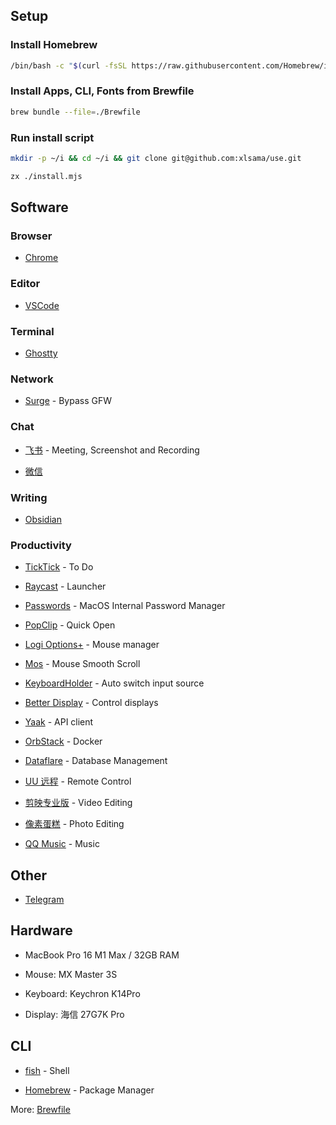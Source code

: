 ## Setup

### Install Homebrew

```bash
/bin/bash -c "$(curl -fsSL https://raw.githubusercontent.com/Homebrew/install/HEAD/install.sh)"
```

### Install Apps, CLI, Fonts from Brewfile

```bash
brew bundle --file=./Brewfile
```

### Run install script

```bash
mkdir -p ~/i && cd ~/i && git clone git@github.com:xlsama/use.git
```

```bash
zx ./install.mjs
```

## Software

### Browser

* [Chrome](https://www.google.com/chrome/)

### Editor

* [VSCode](https://code.visualstudio.com/)

### Terminal

* [Ghostty](https://ghostty.org/)

### Network

* [Surge](https://nssurge.com/) - Bypass GFW

### Chat

* [飞书](https://www.feishu.cn/) - Meeting, Screenshot and Recording

* [微信](https://weixin.qq.com/)

### Writing

* [Obsidian](https://obsidian.md/)

### Productivity

* [TickTick](https://ticktick.com/) - To Do

* [Raycast](https://raycast.com) - Launcher

* [Passwords](https://apps.apple.com/us/app/passwords/id6473799789) - MacOS Internal Password Manager

* [PopClip](https://pilotmoon.com/popclip/) - Quick Open

* [Logi Options+](https://www.logitech.com/en-us/software/logi-options-plus.html) - Mouse manager

* [Mos](https://mos.caldis.me/) - Mouse Smooth Scroll

* [KeyboardHolder](https://github.com/leaves615/KeyboardHolder) - Auto switch input source

* [Better Display](https://github.com/waydabber/BetterDisplay) - Control displays

* [Yaak](https://yaak.app/) - API client

* [OrbStack](https://orbstack.dev/) - Docker

* [Dataflare](https://dataflare.app/) - Database Management

* [UU 远程](https://uuyc.163.com/) - Remote Control

* [剪映专业版](https://www.capcut.cn/) - Video Editing

* [像素蛋糕](https://www.pixcakeai.com/) - Photo Editing

* [QQ Music](https://y.qq.com/) - Music

## Other

* [Telegram](https://telegram.org/) 

## Hardware

* MacBook Pro 16 M1 Max / 32GB RAM

* Mouse: MX Master 3S

* Keyboard: Keychron K14Pro

* Display: 海信 27G7K Pro

## CLI

* [fish](https://fishshell.com/) - Shell

* [Homebrew](https://brew.sh/) - Package Manager

More: [Brewfile](./Brewfile)
